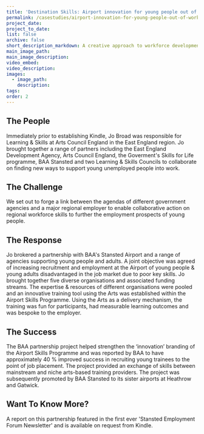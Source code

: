 ```yaml
---
title: 'Destination Skills: Airport innovation for young people out of work'
permalink: /casestudies/airport-innovation-for-young-people-out-of-work/
project_date:
project_to_date:
list: false
archive: false
short_description_markdown: A creative approach to workforce development for young people and young adults
main_image_path:
main_image_description:
video_embed:
video_description:
images:
  - image_path:
    description:
tags:
order: 2
---
```


## The People

Immediately prior to establishing Kindle, Jo Broad was responsible for Learning & Skills at Arts Council England in the East England region. Jo brought together a range of partners including the East England Development Agency, Arts Council England, the Goverment's Skills for Life programme, BAA Stansted and two Learning & Skills Councils to collaborate on finding new ways to support young unemployed people into work.

## The Challenge

We set out to forge a link between the agendas of different government agencies and a major regional employer to enable collaborative action on regional workforce skills to further the employment prospects of young people.

## The Response

Jo brokered a partnership with BAA's Stansted Airport and a range of agencies supporting young people and adults. A joint objective was agreed of increasing recruitment and employment at the Airport of young people & young adults disadvantaged in the job market due to poor key skills. Jo brought together five diverse organisations and associated funding streams. The expertise & resources of different organisations were pooled and an innovative training tool using the Arts was established within the Airport Skills Programme. Using the Arts as a delivery mechanism, the training was fun for participants, had measurable learning outcomes and was bespoke to the employer.

## The Success

The BAA partnership project helped strengthen the ‘innovation’ branding of the Airport Skills Programme and was reported by BAA to have approximately 40 % improved success in recruiting young trainees to the point of job placement. The project provided an exchange of skills between mainstream and niche arts-based training providers.  The project was subsequently promoted by BAA Stansted to its sister airports at Heathrow and Gatwick.

## Want To Know More?

A report on this partnership featured in the first ever 'Stansted Employment Forum Newsletter' and is available on request from Kindle.